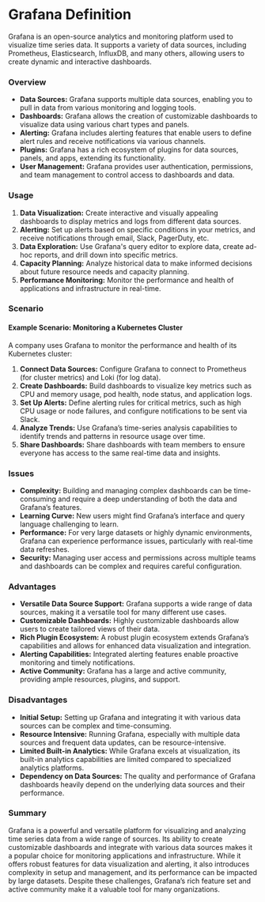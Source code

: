 <h1>Grafana Definition</h1>

Grafana is an open-source analytics and monitoring platform used to visualize time series data. It supports a variety of data sources, including Prometheus, Elasticsearch, InfluxDB, and many others, allowing users to create dynamic and interactive dashboards.

### Overview
- **Data Sources:** Grafana supports multiple data sources, enabling you to pull in data from various monitoring and logging tools.
- **Dashboards:** Grafana allows the creation of customizable dashboards to visualize data using various chart types and panels.
- **Alerting:** Grafana includes alerting features that enable users to define alert rules and receive notifications via various channels.
- **Plugins:** Grafana has a rich ecosystem of plugins for data sources, panels, and apps, extending its functionality.
- **User Management:** Grafana provides user authentication, permissions, and team management to control access to dashboards and data.

### Usage
1. **Data Visualization:** Create interactive and visually appealing dashboards to display metrics and logs from different data sources.
2. **Alerting:** Set up alerts based on specific conditions in your metrics, and receive notifications through email, Slack, PagerDuty, etc.
3. **Data Exploration:** Use Grafana's query editor to explore data, create ad-hoc reports, and drill down into specific metrics.
4. **Capacity Planning:** Analyze historical data to make informed decisions about future resource needs and capacity planning.
5. **Performance Monitoring:** Monitor the performance and health of applications and infrastructure in real-time.

### Scenario
#### Example Scenario: Monitoring a Kubernetes Cluster
A company uses Grafana to monitor the performance and health of its Kubernetes cluster:

1. **Connect Data Sources:** Configure Grafana to connect to Prometheus (for cluster metrics) and Loki (for log data).
2. **Create Dashboards:** Build dashboards to visualize key metrics such as CPU and memory usage, pod health, node status, and application logs.
3. **Set Up Alerts:** Define alerting rules for critical metrics, such as high CPU usage or node failures, and configure notifications to be sent via Slack.
4. **Analyze Trends:** Use Grafana’s time-series analysis capabilities to identify trends and patterns in resource usage over time.
5. **Share Dashboards:** Share dashboards with team members to ensure everyone has access to the same real-time data and insights.

### Issues
- **Complexity:** Building and managing complex dashboards can be time-consuming and require a deep understanding of both the data and Grafana’s features.
- **Learning Curve:** New users might find Grafana’s interface and query language challenging to learn.
- **Performance:** For very large datasets or highly dynamic environments, Grafana can experience performance issues, particularly with real-time data refreshes.
- **Security:** Managing user access and permissions across multiple teams and dashboards can be complex and requires careful configuration.

### Advantages
- **Versatile Data Source Support:** Grafana supports a wide range of data sources, making it a versatile tool for many different use cases.
- **Customizable Dashboards:** Highly customizable dashboards allow users to create tailored views of their data.
- **Rich Plugin Ecosystem:** A robust plugin ecosystem extends Grafana’s capabilities and allows for enhanced data visualization and integration.
- **Alerting Capabilities:** Integrated alerting features enable proactive monitoring and timely notifications.
- **Active Community:** Grafana has a large and active community, providing ample resources, plugins, and support.

### Disadvantages
- **Initial Setup:** Setting up Grafana and integrating it with various data sources can be complex and time-consuming.
- **Resource Intensive:** Running Grafana, especially with multiple data sources and frequent data updates, can be resource-intensive.
- **Limited Built-in Analytics:** While Grafana excels at visualization, its built-in analytics capabilities are limited compared to specialized analytics platforms.
- **Dependency on Data Sources:** The quality and performance of Grafana dashboards heavily depend on the underlying data sources and their performance.

### Summary
Grafana is a powerful and versatile platform for visualizing and analyzing time series data from a wide range of sources. 
Its ability to create customizable dashboards and integrate with various data sources makes it a popular choice for monitoring applications and infrastructure.
While it offers robust features for data visualization and alerting, it also introduces complexity in setup and management, and its performance can be impacted by large datasets. 
Despite these challenges, Grafana’s rich feature set and active community make it a valuable tool for many organizations.
